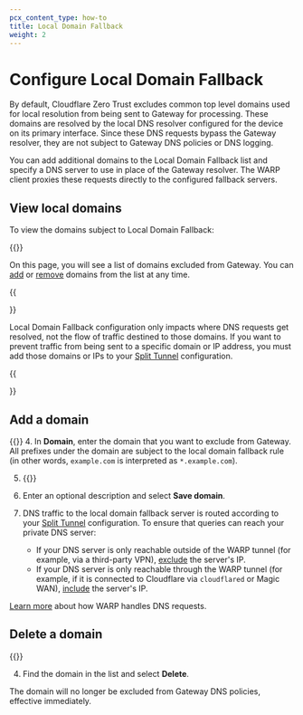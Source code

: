 ```yaml
---
pcx_content_type: how-to
title: Local Domain Fallback
weight: 2
---
```


# Configure Local Domain Fallback

By default, Cloudflare Zero Trust excludes common top level domains used for local resolution from being sent to Gateway for processing. These domains are resolved by the local DNS resolver configured for the device on its primary interface. Since these DNS requests bypass the Gateway resolver, they are not subject to Gateway DNS policies or DNS logging.

You can add additional domains to the Local Domain Fallback list and specify a DNS server to use in place of the Gateway resolver. The WARP client proxies these requests directly to the configured fallback servers.

## View local domains

To view the domains subject to Local Domain Fallback:

{{<render file="warp/_view-local-domains.md" productFolder="cloudflare-one">}}

On this page, you will see a list of domains excluded from Gateway. You can [add](#add-a-domain) or [remove](#delete-a-domain) domains from the list at any time.

{{<Aside type="warning">}}

Local Domain Fallback configuration only impacts where DNS requests get resolved, not the flow of traffic destined to those domains. If you want to prevent traffic from being sent to a specific domain or IP address, you must add those domains or IPs to your [Split Tunnel](/cloudflare-one/connections/connect-devices/warp/configure-warp/route-traffic/split-tunnels/) configuration.

{{</Aside>}}

## Add a domain


{{<render file="warp/_view-local-domains.md" productFolder="cloudflare-one">}}
4. In **Domain**, enter the domain that you want to exclude from Gateway. All prefixes under the domain are subject to the local domain fallback rule (in other words, `example.com` is interpreted as `*.example.com`).

5. {{<render file="warp/_add-local-domain-ip.md" productFolder="cloudflare-one">}}

6. Enter an optional description and select **Save domain**.

7. DNS traffic to the local domain fallback server is routed according to your [Split Tunnel](/cloudflare-one/connections/connect-devices/warp/configure-warp/route-traffic/split-tunnels/) configuration. To ensure that queries can reach your private DNS server:
   - If your DNS server is only reachable outside of the WARP tunnel (for example, via a third-party VPN), [exclude](/cloudflare-one/connections/connect-devices/warp/configure-warp/route-traffic/split-tunnels/#add-a-route) the server's IP.
   - If your DNS server is only reachable through the WARP tunnel (for example, if it is connected to Cloudflare via `cloudflared` or Magic WAN), [include](/cloudflare-one/connections/connect-devices/warp/configure-warp/route-traffic/split-tunnels/#add-a-route) the server's IP.

[Learn more](/cloudflare-one/connections/connect-devices/warp/configure-warp/route-traffic/#how-the-warp-client-handles-dns-requests) about how WARP handles DNS requests.

## Delete a domain

{{<render file="warp/_view-local-domains.md" productFolder="cloudflare-one">}}

4. Find the domain in the list and select **Delete**.

The domain will no longer be excluded from Gateway DNS policies, effective immediately.
